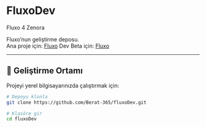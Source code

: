 # FluxoDev
Fluxo 4 Zenora

Fluxo’nun geliştirme deposu.  
Ana proje için: [Fluxo](https://github.com/Berat-365/fluxo)
Dev Beta için: [Fluxo](https://berat-365.github.io/fluxoDev/)

---

## 🔧 Geliştirme Ortamı

Projeyi yerel bilgisayarınızda çalıştırmak için:  

```bash
# Depoyu klonla
git clone https://github.com/Berat-365/fluxoDev.git

# Klasöre gir
cd fluxoDev
